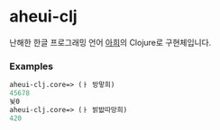 # aheui-clj

난해한 한글 프로그래밍 언어 [아희](http://aheui.github.io/)의 Clojure로 구현체입니다.


### Examples

```clojure
aheui-clj.core=> (ㅏ 방맣희)
45678
뉮0
aheui-clj.core=> (ㅏ 밝밦따망희)
420
```
